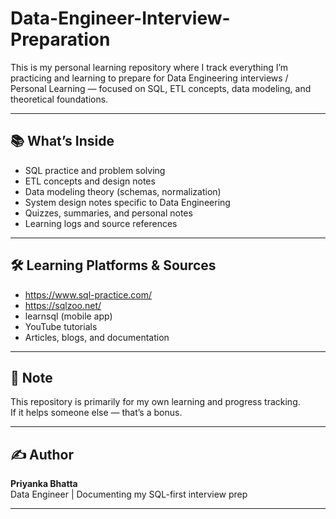 # Data-Engineer-Interview-Preparation

This is my personal learning repository where I track everything I’m practicing and learning to prepare for Data Engineering interviews / Personal Learning — focused on SQL, ETL concepts, data modeling, and theoretical foundations.

---

## 📚 What’s Inside

- SQL practice and problem solving
- ETL concepts and design notes
- Data modeling theory (schemas, normalization)
- System design notes specific to Data Engineering
- Quizzes, summaries, and personal notes
- Learning logs and source references

---

## 🛠 Learning Platforms & Sources

- https://www.sql-practice.com/
- https://sqlzoo.net/
- learnsql (mobile app)
- YouTube tutorials
- Articles, blogs, and documentation

---

## 📌 Note

This repository is primarily for my own learning and progress tracking.  
If it helps someone else — that’s a bonus.

---

## ✍️ Author

**Priyanka Bhatta**  
Data Engineer | Documenting my SQL-first interview prep

---


